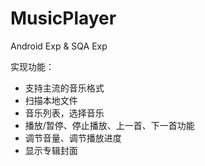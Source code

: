 # MusicPlayer
Android Exp & SQA Exp

实现功能：
- 支持主流的音乐格式
- 扫描本地文件
- 音乐列表，选择音乐
- 播放/暂停、停止播放、上一首、下一首功能
- 调节音量、调节播放进度
- 显示专辑封面